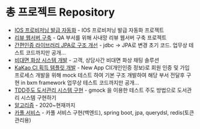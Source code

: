 # 총 프로젝트 Repository
- [IOS 프로비저닝 발급 자동화](https://github.com/JungMYEONG-jin/provisioningWebService) - IOS 프로비저닝 발급 자동화 프로젝트
- [리뷰 웹서버 구축](https://github.com/JungMYEONG-jin/Java_Project/tree/main/review) - QA 부서를 위해 사내망 리뷰 웹서버 구축 프로젝트 
- [간편인증 라이브러리 JPA로 구조 개선](https://github.com/JungMYEONG-jin/Java_Project/tree/main/simpleauthJPA) - jdbc -> JPA로 변경 초기 코드. 업무상 테스트 코드까지만 공개...
- [비대면 화상 시스템 개발](https://github.com/JungMYEONG-jin/Java_Project/tree/main/O2OTest-main) - 고객, 상담사간 비대면 화상 채팅 솔루션
- [KaKao CI 획득 템플릿 개발](https://github.com/JungMYEONG-jin/Java_Project/tree/main/kakao) - New App CI(개인인증 정보)로 회원 인증 및 가입 프로세스 개발을 위해 mock 테스트 하여 기본 구조 개발하여 해당 부서 전달후 구현 in bxm framework 업무상 테스트 코드까지만 공개...
- [TDD주도 도서관리 시스템 구현](https://github.com/JungMYEONGjin/cpp_for_professor/tree/master/%EB%8F%84%EC%84%9C%EA%B4%80%20%EB%AF%B8%EB%8B%88%ED%94%84%EB%A1%9C%EC%A0%9D%ED%8A%B8) - gmock 을 이용한 테스트 주도 방법으로 도서관리 시스템 구현하기
- [알고리즘](https://github.com/JungMYEONG-jin/cpp_for_professor) - 2020~현재까지 
- [카풀 서비스](https://github.com/JungMYEONG-jin/MateCarPool) - 카풀 서비스 구현(백엔드), spring boot, jpa, querydsl, redis(토큰 관리용)
